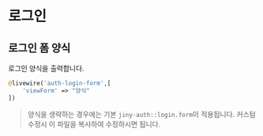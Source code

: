 # 로그인


## 로그인 폼 양식
로그인 양식을 출력합니다.

```php
@livewire('auth-login-form',[
    'viewForm' => "양식"
])
```
> 양식을 생략하는 경우에는 기본 `jiny-auth::login.form`이 적용됩니다. 커스텀 수정시 이 파일을 복사하여 수정하시면 됩니다.

